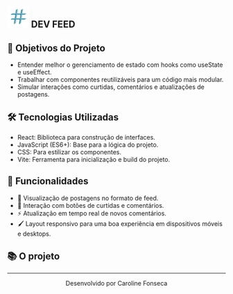 ## <img src = "https://github.com/carolfons/dev-feed/blob/main/src/assets/BuzzTed.png" width="50" height="50"> DEV FEED

## 🎯 Objetivos do Projeto
- Entender melhor o gerenciamento de estado com hooks como useState e useEffect.
- Trabalhar com componentes reutilizáveis para um código mais modular.
- Simular interações como curtidas, comentários e atualizações de postagens.

## 🛠️ Tecnologias Utilizadas
- React: Biblioteca para construção de interfaces.
- JavaScript (ES6+): Base para a lógica do projeto.
- CSS: Para estilizar os componentes.
- Vite: Ferramenta para inicialização e build do projeto.

## 🌟 Funcionalidades
- 📜 Visualização de postagens no formato de feed.
- 💬 Interação com botões de curtidas e comentários.
- ⚡ Atualização em tempo real de novos comentários.
- 🖌️ Layout responsivo para uma boa experiência em dispositivos móveis e desktops.

## 📚 O projeto


---

<p align="center">Desenvolvido por Caroline Fonseca</p>
